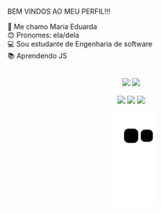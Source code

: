 BEM VINDOS AO MEU PERFIL!!!

🦋 Me chamo Maria Eduarda<br>
😊 Pronomes: ela/dela<br>
💻 Sou estudante de Engenharia de software<br>
📚 Aprendendo JS<br>
<br>
<div align="center">
  <img height="160em" src="https://github-readme-stats.vercel.app/api/top-langs/?username=mareduds&layout=compact&langs_count=7&theme=radical"/>
  <img height="160em" src="https://github-readme-stats.vercel.app/api?username=mareduds&theme=radical&show_icons=true"/>
</div>

<br>
<div align="center"> 
    <a href="https://instagram.com/mareduds" target="_blank"><img src="https://img.shields.io/badge/-Instagram-%23E4405F?style=for-the-badge&logo=instagram&logoColor=white" target="_blank"></a>
 	  <a href = "mailto:eduardasouz4@gmail.com"><img src="https://img.shields.io/badge/-Gmail-%23333?style=for-the-badge&logo=gmail&logoColor=white" target="_blank"></a>
    <a href="https://www.linkedin.com/in/mareduds" target="_blank"><img src="https://img.shields.io/badge/-LinkedIn-%230077B5?style=for-the-badge&logo=linkedin&logoColor=white" target="_blank"></a> 
 
  ![Snake animation](https://github.com/rafaballerini/rafaballerini/blob/output/github-contribution-grid-snake.svg)
 
</div>
